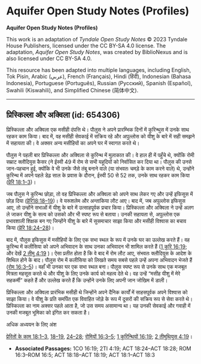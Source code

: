 # Aquifer Open Study Notes (Profiles)

**Aquifer Open Study Notes (Profiles)**

This work is an adaptation of *Tyndale Open Study Notes* © 2023 Tyndale House Publishers, licensed under the CC BY\-SA 4\.0 license. The adaptation, *Aquifer Open Study Notes*, was created by BiblioNexus and is also licensed under CC BY\-SA 4\.0\.

This resource has been adapted into multiple languages, including English, Tok Pisin, Arabic (عربي), French (Français), Hindi (हिंदी), Indonesian (Bahasa Indonesia), Portuguese (Português), Russian (Русский), Spanish (Español), Swahili (Kiswahili), and Simplified Chinese (简体中文).



--------------------------------

## प्रिस्किल्ला और अक्विला (id: 654306)

प्रिस्किल्ला और अक्विला एक मसीही दंपत्ति थे। पौलुस ने अपने प्रारम्भिक दिनों में कुरिन्थुस में उनके साथ रहकर काम किया। बाद में, वह मसीही सेवकाई में सक्रिय रहे और अपुल्लोस को यीशु के बारे में सही समझने में सहायता की। वे अक्सर अन्य मसीहियों का अपने घर में स्वागत करते थे।

पौलुस ने पहली बार प्रिस्किल्ला और अक्विला से कुरिन्थ में मुलाकात की। वे हाल ही में पहुँचे थे, क्योंकि रोमी सम्राट क्लौदियुस कैसर (ने ईस्वी 49 में रोम से सभी यहूदियों को निर्वासित कर दिया था। पौलुस की उनसे जान\-पहचान हुई, क्योंकि वे भी उनके जैसे तंबू बनाने वाले (या संभवतः चमड़े के काम करने वाले) थे, उन्होंने कुरिन्थ में अपने पहले डेढ़ साल के प्रवास के दौरान, ईस्वी 50 से 52 तक, उनके साथ रहकर काम किया ([प्रेरि 18:1–3](https://ref.ly/Acts18:1-Acts18:3))।

जब पौलुस ने कुरिन्थ छोड़ा, तो वह प्रिस्किल्ला और अक्विला को अपने साथ लेकर गए और उन्हें इफिसुस में छोड़ दिया ([प्रेरि18:18–19](https://ref.ly/Acts18:18-Acts18:19))। वे यरूशलेम और अन्ताकिया लौट आए। बाद में, जब अपुल्लोस इफिसुस आए, तो उन्होंने सभाओं में यीशु के बारे में उत्साहपूर्वक प्रचार किया। प्रिस्किल्ला और अक्विला ने उन्हें अलग ले जाकर यीशु के सत्य को उसको और भी स्पष्ट रूप से बताया। उनकी सहायता से, अपुल्लोस एक प्रभावशाली शिक्षक बन गए जिन्होंने यीशु के बारे में सुसमाचार साझा किया और मसीही विश्वास का बचाव किया ([प्रेरि 18:24–28](https://ref.ly/Acts18:24-Acts18:28))।

बाद में, पौलुस इफिसुस में मसीहियों के लिए एक सभा स्थल के रूप में उनके घर का उल्लेख करते हैं। वह कुरिन्थ में कलीसिया को अपने अभिवादन के साथ उनका अभिवादन भी शामिल करते हैं ([1 कुरि 16:19](https://ref.ly/1Cor16:19); और देखें [2 तीमु 4:19](https://ref.ly/2Tim4:19) )। ऐसा प्रतीत होता है कि वे बाद में रोम लौट आए, संभवतः क्लौदियुस के आदेश के शिथिल होने के बाद। पौलुस रोम में कलीसिया को लिखते समय सबसे पहले उन्हें अपना अभिवादन भेजते हैं ([रोम 16:3–5](https://ref.ly/Rom16:3-Rom16:5))। वहाँ भी उनका घर एक सभा स्थल बना। पौलुस स्पष्ट रूप से उनके साथ एक मजबूत मित्रता महसूस करते थे और यीशु के लिए उनके कार्य को महत्व देते थे। वह उन्हें “मसीह यीशु में मेरे सहकर्मी” कहते हैं और उल्लेख करते हैं कि उन्होंने उनके लिए अपनी जान जोखिम में डाली।

प्रिस्किल्ला और अक्विला प्रारंभिक मसीही थे जिन्होंने अपने दैनिक कार्यों में साहसपूर्वक अपने विश्वास को साझा किया। वे यीशु के प्रति समर्पित एक विवाहित जोड़े के रूप में दूसरों की सक्रिय रूप से सेवा करते थे। प्रिस्किल्ला का नाम अक्सर पहले आता है, जो उस समय असामान्य था। यह उनकी सेवकाई और गवाही में उनकी मजबूत भूमिका को इंगित कर सकता है।

अधिक अध्ययन के लिए अंश

[प्रेरितों के काम 18:1–3](https://ref.ly/Acts18:1-Acts18:3), [18–19](https://ref.ly/Acts18:18-Acts18:19), [24–28](https://ref.ly/Acts18:24-Acts18:28); [रोमियों 16:3–5](https://ref.ly/Rom16:3-Rom16:5); [1 कुरिन्थियों 16:19](https://ref.ly/1Cor16:19); [2 तीमुथियुस 4:19](https://ref.ly/2Tim4:19)।

* **Associated Passages:** 1CO 16:19; 2TI 4:19; ACT 18:24–ACT 18:28; ROM 16:3–ROM 16:5; ACT 18:18–ACT 18:19; ACT 18:1–ACT 18:3

